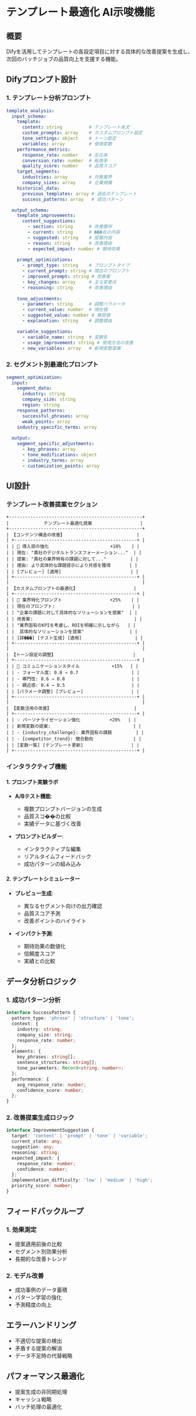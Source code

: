# テンプレート最適化 AI示唆機能

## 概要
Difyを活用してテンプレートの各設定項目に対する具体的な改善提案を生成し、次回のバッチジョブの品質向上を支援する機能。

## Difyプロンプト設計

### 1. テンプレート分析プロンプト
```yaml
template_analysis:
  input_schema:
    template:
      content: string          # テンプレート本文
      custom_prompts: array    # カスタムプロンプト設定
      tone_settings: object    # トーン設定
      variables: array         # 使用変数
    performance_metrics:
      response_rate: number    # 反応率
      conversion_rate: number  # 転換率
      quality_score: number    # 品質スコア
    target_segments:
      industries: array        # 対象業界
      company_sizes: array     # 企業規模
    historical_data:
      previous_templates: array # 過去のテンプレート
      success_patterns: array   # 成功パターン

  output_schema:
    template_improvements:
      content_suggestions:
        - section: string      # 改善箇所
        - current: string      # ���在の内容
        - suggested: string    # 提案内容
        - reason: string       # 改善理由
        - expected_impact: number # 期待効果
      
    prompt_optimizations:
      - prompt_type: string    # プロンプトタイプ
      - current_prompt: string # 現在のプロンプト
      - improved_prompt: string # 改善案
      - key_changes: array     # 主な変更点
      - reasoning: string      # 改善理由
      
    tone_adjustments:
      - parameter: string      # 調整パラメータ
      - current_value: number  # 現在値
      - suggested_value: number # 推奨値
      - explanation: string    # 調整理由

    variable_suggestions:
      - variable_name: string  # 変数名
      - usage_improvement: string # 使用方法の改善
      - new_variables: array   # 新規変数提案
```

### 2. セグメント別最適化プロンプト
```yaml
segment_optimization:
  input:
    segment_data:
      industry: string
      company_size: string
      region: string
    response_patterns:
      successful_phrases: array
      weak_points: array
    industry_specific_terms: array
    
  output:
    segment_specific_adjustments:
      - key_phrases: array
      - tone_modifications: object
      - industry_terms: array
      - customization_points: array
```

## UI設計

### テンプレート改善提案セクション
```
+--------------------------------------------------+
|             テンプレート最適化提案                  |
+--------------------------------------------------+
| 【コンテンツ構造の改善】                           |
| +----------------------------------------------+ |
| | 📝 導入部の強化                       +18%    | |
| | 現在: "貴社のデジタルトランスフォーメーション..."  | |
| | 提案: "貴社の業界特有の課題に対して..."         | |
| | 理由: より具体的な課題提示により共感を獲得       | |
| | [プレビュー] [適用]                          | |
| +----------------------------------------------+ |
|                                                  |
| 【カスタムプロンプトの最適化】                     |
| +----------------------------------------------+ |
| | 🎯 業界特化プロンプト                  +25%    | |
| | 現在のプロンプト:                             | |
| | "企業の課題に対して具体的なソリューションを提案"  | |
| | 改善案:                                      | |
| | "業界固有のKPIを考慮し、ROIを明確に示しながら   | |
| |  具体的なソリューションを提案"                 | |
| | [詳���] [テスト生成] [適用]                    | |
| +----------------------------------------------+ |
|                                                  |
| 【トーン設定の調整】                             |
| +----------------------------------------------+ |
| | 🎨 コミュニケーションスタイル            +15%   | |
| | - フォーマル度: 0.8 → 0.7                    | |
| | - 専門性: 0.6 → 0.8                         | |
| | - 親近感: 0.4 → 0.5                         | |
| | [パラメータ調整] [プレビュー]                  | |
| +----------------------------------------------+ |
|                                                  |
| 【変数活用の改善】                               |
| +----------------------------------------------+ |
| | 💡 パーソナライゼーション強化           +20%   | |
| | 新規変数の提案:                               | |
| | - {industry_challenge}: 業界固有の課題         | |
| | - {competitor_trend}: 競合動向               | |
| | [変数一覧] [テンプレート更新]                  | |
| +----------------------------------------------+ |
```

### インタラクティブ機能

#### 1. プロンプト実験ラボ
- **A/Bテスト機能**:
  - 複数プロンプトバージョンの生成
  - 品質スコ��の比較
  - 実績データに基づく改善

- **プロンプトビルダー**:
  - インタラクティブな編集
  - リアルタイムフィードバック
  - 成功パターンの組み込み

#### 2. テンプレートシミュレーター
- **プレビュー生成**:
  - 異なるセグメント向けの出力確認
  - 品質スコア予測
  - 改善ポイントのハイライト

- **インパクト予測**:
  - 期待効果の数値化
  - 信頼度スコア
  - 実績との比較

## データ分析ロジック

### 1. 成功パターン分析
```typescript
interface SuccessPattern {
  pattern_type: 'phrase' | 'structure' | 'tone';
  context: {
    industry: string;
    company_size: string;
    response_rate: number;
  };
  elements: {
    key_phrases: string[];
    sentence_structures: string[];
    tone_parameters: Record<string, number>;
  };
  performance: {
    avg_response_rate: number;
    confidence_score: number;
  };
}
```

### 2. 改善提案生成ロジック
```typescript
interface ImprovementSuggestion {
  target: 'content' | 'prompt' | 'tone' | 'variable';
  current_state: any;
  suggestion: any;
  reasoning: string;
  expected_impact: {
    response_rate: number;
    confidence: number;
  };
  implementation_difficulty: 'low' | 'medium' | 'high';
  priority_score: number;
}
```

## フィードバックループ

### 1. 効果測定
- 提案適用前後の比較
- セグメント別効果分析
- 長期的な改善トレンド

### 2. モデル改善
- 成功事例のデータ蓄積
- パターン学習の強化
- 予測精度の向上

## エラーハンドリング
- 不適切な提案の検出
- 矛盾する提案の解消
- データ不足時の代替戦略

## パフォーマンス最適化
- 提案生成の非同期処理
- キャッシュ戦略
- バッチ処理の最適化 